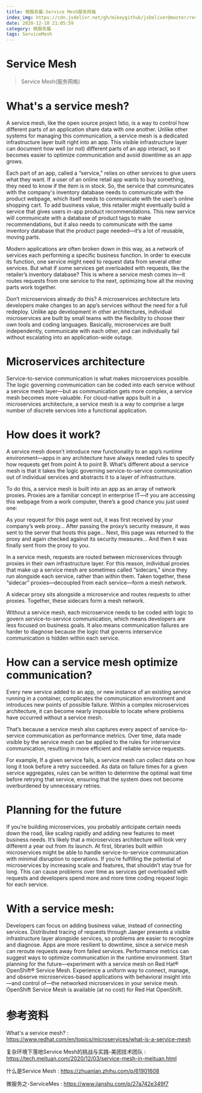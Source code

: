 ```yaml
---
title: 微服务篇-Service Mesh服务网格
index_img: https://cdn.jsdelivr.net/gh/mikeygithub/jsDeliver@master/resource/img/service-mesh.jpeg
date: 2020-12-10 21:05:59
category: 微服务篇
tags: ServiceMesh
---
```

# Service Mesh

>Service Mesh(服务网格)

# What's a service mesh?
A service mesh, like the open source project Istio, is a way to control how different parts of an application share data with one another. Unlike other systems for managing this communication, a service mesh is a dedicated infrastructure layer built right into an app. This visible infrastructure layer can document how well (or not) different parts of an app interact, so it becomes easier to optimize communication and avoid downtime as an app grows.

Each part of an app, called a “service,” relies on other services to give users what they want. If a user of an online retail app wants to buy something, they need to know if the item is in stock. So, the service that communicates with the company's inventory database needs to communicate with the product webpage, which itself needs to communicate with the user’s online shopping cart. To add business value, this retailer might eventually build a service that gives users in-app product recommendations. This new service will communicate with a database of product tags to make recommendations, but it also needs to communicate with the same inventory database that the product page needed—it’s a lot of reusable, moving parts.

Modern applications are often broken down in this way, as a network of services each performing a specific business function. In order to execute its function, one service might need to request data from several other services. But what if some services get overloaded with requests, like the retailer’s inventory database? This is where a service mesh comes in—it routes requests from one service to the next, optimizing how all the moving parts work together.

Don’t microservices already do this?
A microservices architecture lets developers make changes to an app’s services without the need for a full redeploy. Unlike app development in other architectures, individual microservices are built by small teams with the flexibility to choose their own tools and coding languages. Basically, microservices are built independently, communicate with each other, and can individually fail without escalating into an application-wide outage.


# Microservices architecture
Service-to-service communication is what makes microservices possible. The logic governing communication can be coded into each service without a service mesh layer—but as communication gets more complex, a service mesh becomes more valuable. For cloud-native apps built in a microservices architecture, a service mesh is a way to comprise a large number of discrete services into a functional application.

# How does it work?
A service mesh doesn’t introduce new functionality to an app’s runtime environment—apps in any architecture have always needed rules to specify how requests get from point A to point B. What’s different about a service mesh is that it takes the logic governing service-to-service communication out of individual services and abstracts it to a layer of infrastructure.

To do this, a service mesh is built into an app as an array of network proxies. Proxies are a familiar concept in enterprise IT—if you are accessing this webpage from a work computer, there’s a good chance you just used one:

As your request for this page went out, it was first received by your company’s web proxy…
After passing the proxy’s security measure, it was sent to the server that hosts this page…
Next, this page was returned to the proxy and again checked against its security measures…
And then it was finally sent from the proxy to you.


In a service mesh, requests are routed between microservices through proxies in their own infrastructure layer. For this reason, individual proxies that make up a service mesh are sometimes called “sidecars,” since they run alongside each service, rather than within them. Taken together, these “sidecar” proxies—decoupled from each service—form a mesh network.



A sidecar proxy sits alongside a microservice and routes requests to other proxies. Together, these sidecars form a mesh network.

Without a service mesh, each microservice needs to be coded with logic to govern service-to-service communication, which means developers are less focused on business goals. It also means communication failures are harder to diagnose because the logic that governs interservice communication is hidden within each service.

# How can a service mesh optimize communication?
Every new service added to an app, or new instance of an existing service running in a container, complicates the communication environment and introduces new points of possible failure. Within a complex microservices architecture, it can become nearly impossible to locate where problems have occurred without a service mesh.

That’s because a service mesh also captures every aspect of service-to-service communication as performance metrics. Over time, data made visible by the service mesh can be applied to the rules for interservice communication, resulting in more efficient and reliable service requests.

For example, If a given service fails, a service mesh can collect data on how long it took before a retry succeeded. As data on failure times for a given service aggregates, rules can be written to determine the optimal wait time before retrying that service, ensuring that the system does not become overburdened by unnecessary retries.

# Planning for the future
If you’re building microservices, you probably anticipate certain needs down the road, like scaling rapidly and adding new features to meet business needs. It’s likely that a microservices architecture will look very different a year out from its launch. At first, libraries built within microservices might be able to handle service-to-service communication with minimal disruption to operations. If you’re fulfilling the potential of microservices by increasing scale and features, that shouldn’t stay true for long. This can cause problems over time as services get overloaded with requests and developers spend more and more time coding request logic for each service.

# With a service mesh:

Developers can focus on adding business value, instead of connecting services.
Distributed tracing of requests through Jaeger presents a visible infrastructure layer alongside services, so problems are easier to recognize and diagnose.
Apps are more resilient to downtime, since a service mesh can reroute requests away from failed services.
Performance metrics can suggest ways to optimize communication in the runtime environment.
Start planning for the future—experiment with a service mesh on Red Hat® OpenShift® Service Mesh. Experience a uniform way to connect, manage, and observe microservices-based applications with behavioral insight into—and control of—the networked microservices in your service mesh. OpenShift Service Mesh is available (at no cost) for Red Hat OpenShift.

# 参考资料

What's a service mesh? : https://www.redhat.com/en/topics/microservices/what-is-a-service-mesh

复杂环境下落地Service Mesh的挑战与实践-美团技术团队 : https://tech.meituan.com/2020/12/03/service-mesh-in-meituan.html

什么是Service Mesh : https://zhuanlan.zhihu.com/p/61901608

微服务之-ServiceMes : https://www.jianshu.com/p/27a742e349f7   


 
